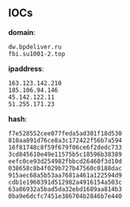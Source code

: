 
## IOCs

__domain__:

```text
dw.bpdeliver.ru
fbi.su1001-2.top
```
__ipaddress__:

```text
163.123.142.210
185.106.94.146
45.142.122.11
51.255.171.23
```
__hash__:

```text
f7e528552cee077feda5ad301f18d530
810aa891d76ce8a3c172422f56b7a594
16f81748c8f59f679f06ce6f2dedc733
3cd845610e49e11575b5c18596b38389
eefc0ce93d254982fbbcd26460f3d10d
038658c8b4f029b727b47560c0188dac
915aec68a5b53aa7681a461a122594d9
cdb1e1960391d512982a4916154a503c
63a86932a5bad5da32ebd1689aa814b3
0ba9e6dcfc7451e386704b2846b7e440
```